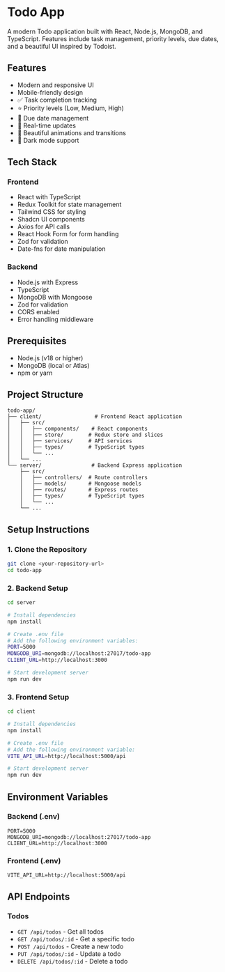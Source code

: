 # Todo App

A modern Todo application built with React, Node.js, MongoDB, and TypeScript. Features include task management, priority levels, due dates, and a beautiful UI inspired by Todoist.

## Features

- Modern and responsive UI
- Mobile-friendly design
- ✅ Task completion tracking
- ⭐ Priority levels (Low, Medium, High)
- 📅 Due date management
- 🔄 Real-time updates
- 🎨 Beautiful animations and transitions
- 🌙 Dark mode support

## Tech Stack

### Frontend

- React with TypeScript
- Redux Toolkit for state management
- Tailwind CSS for styling
- Shadcn UI components
- Axios for API calls
- React Hook Form for form handling
- Zod for validation
- Date-fns for date manipulation

### Backend

- Node.js with Express
- TypeScript
- MongoDB with Mongoose
- Zod for validation
- CORS enabled
- Error handling middleware

## Prerequisites

- Node.js (v18 or higher)
- MongoDB (local or Atlas)
- npm or yarn

## Project Structure

```
todo-app/
├── client/                 # Frontend React application
│   ├── src/
│   │   ├── components/    # React components
│   │   ├── store/        # Redux store and slices
│   │   ├── services/     # API services
│   │   ├── types/        # TypeScript types
│   │   └── ...
│   └── ...
└── server/                # Backend Express application
    ├── src/
    │   ├── controllers/  # Route controllers
    │   ├── models/       # Mongoose models
    │   ├── routes/       # Express routes
    │   ├── types/        # TypeScript types
    │   └── ...
    └── ...
```

## Setup Instructions

### 1. Clone the Repository

```bash
git clone <your-repository-url>
cd todo-app
```

### 2. Backend Setup

```bash
cd server

# Install dependencies
npm install

# Create .env file
# Add the following environment variables:
PORT=5000
MONGODB_URI=mongodb://localhost:27017/todo-app
CLIENT_URL=http://localhost:3000

# Start development server
npm run dev
```

### 3. Frontend Setup

```bash
cd client

# Install dependencies
npm install

# Create .env file
# Add the following environment variable:
VITE_API_URL=http://localhost:5000/api

# Start development server
npm run dev
```

## Environment Variables

### Backend (.env)

```
PORT=5000
MONGODB_URI=mongodb://localhost:27017/todo-app
CLIENT_URL=http://localhost:3000
```

### Frontend (.env)

```
VITE_API_URL=http://localhost:5000/api
```

## API Endpoints

### Todos

- `GET /api/todos` - Get all todos
- `GET /api/todos/:id` - Get a specific todo
- `POST /api/todos` - Create a new todo
- `PUT /api/todos/:id` - Update a todo
- `DELETE /api/todos/:id` - Delete a todo
